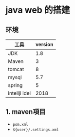 # java web 的搭建
## 环境

| 工具            | version |
| ------------- | ------- |
| JDK           | 1.8     |
| Maven         | 3       |
| tomcat        | 8       |
| mysql         | 5.7     |
| spring        | 5       |
| intellji idel | 2018    |

## 1. maven項目

- `pom.xml`
- `${user}/.settings.xml`

